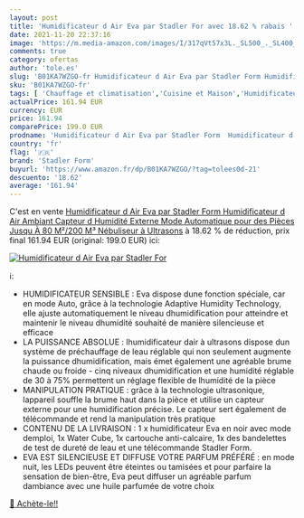```yaml
---
layout: post
title: 'Humidificateur d Air Eva par Stadler For avec 18.62 % rabais '
date: 2021-11-20 22:37:16
image: 'https://m.media-amazon.com/images/I/317qVt57x3L._SL500_._SL400_.jpg'
comments: true
category: ofertas
author: 'tole.es'
slug: 'B01KA7WZGO-fr Humidificateur d Air Eva par Stadler Form Humidificateur d...'
sku: 'B01KA7WZGO-fr'
tags: [ 'Chauffage et climatisation','Cuisine et Maison','Humidificateurs','stadler form', ]
actualPrice: 161.94 EUR
currency: EUR
price: 161.94
comparePrice: 199.0 EUR
prodname: 'Humidificateur d Air Eva par Stadler Form  Humidificateur d Air Ambiant  Capteur d Humidité Externe  Mode Automatique  pour des Pièces Jusqu À 80 M²/200 M³  Nébuliseur à Ultrasons'
country: 'fr'
flag: '🇫🇷'
brand: 'Stadler Form'
buyurl: 'https://www.amazon.fr/dp/B01KA7WZGO/?tag=tolees0d-21'
descuento: '18.62'
average: '161.94'
---
```


C'est en vente [Humidificateur d Air Eva par Stadler Form  Humidificateur d Air Ambiant  Capteur d Humidité Externe  Mode Automatique  pour des Pièces Jusqu À 80 M²/200 M³  Nébuliseur à Ultrasons](https://www.amazon.fr/dp/B01KA7WZGO/?tag=tolees0d-21)  à  18.62 % de réduction, prix final  161.94 EUR (original: 199.0 EUR) ici:

[![Humidificateur d Air Eva par Stadler For](https://m.media-amazon.com/images/I/317qVt57x3L._SL500_._SL400_.jpg)](https://www.amazon.fr/dp/B01KA7WZGO/?tag=tolees0d-21)

ℹ️:

- HUMIDIFICATEUR SENSIBLE : Eva dispose dune fonction spéciale, car en mode Auto, grâce à la technologie Adaptive Humidity Technology, elle ajuste automatiquement le niveau dhumidification pour atteindre et maintenir le niveau dhumidité souhaité de manière silencieuse et efficace
- LA PUISSANCE ABSOLUE : lhumidificateur dair à ultrasons dispose dun système de préchauffage de leau réglable qui non seulement augmente la puissance dhumidification, mais émet également une agréable brume chaude ou froide - cinq niveaux dhumidification et une humidité réglable de 30 à 75% permettent un réglage flexible de lhumidité de la pièce
- MANIPULATION PRATIQUE : grâce à la technologie ultrasonique, lappareil souffle la brume haut dans la pièce et utilise un capteur externe pour une humidification précise. Le capteur sert également de télécommande et rend la manipulation très pratique
- CONTENU DE LA LIVRAISON : 1 x humidificateur Eva en noir avec mode demploi, 1x Water Cube, 1x cartouche anti-calcaire, 1x des bandelettes de test de dureté de leau et une télécommande Stadler Form.
- EVA EST SILENCIEUSE ET DIFFUSE VOTRE PARFUM PRÉFÉRÉ : en mode nuit, les LEDs peuvent être éteintes ou tamisées et pour parfaire la sensation de bien-être, Eva peut diffuser un agréable parfum dambiance avec une huile parfumée de votre choix

[🛒 Achète-le!!](https://www.amazon.fr/dp/B01KA7WZGO/?tag=tolees0d-21)
